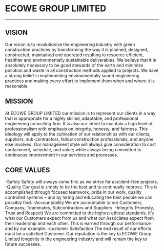 # ECOWE GROUP LIMITED

---

## VISION
Our vision is to revolutionize the engineering industry with green construction practices by transforming the way it is planned, designed, constructed, maintained and operated resulting to resource efficient, healthier and environmentally sustainable deliverables. We believe that it is absolutely necessary to be good stewards of the earth and minimize pollution and waste in all construction methods applied to projects. We have a strong belief in implementing environmentally sound engineering practices and making every effort to implement them when and where it is reasonable.
## MISSION
At ECOWE GROUP LIMITED our mission is to represent our clients in a way that is appropriate for a highly skilled, adaptable, and professional engineering consulting firm. It is also our intent to maintain a high level of professionalism with emphasis on integrity, honesty, and fairness. This ideology will apply to the cultivation of our relationships with our clients, suppliers, sub-contractors, fellow construction professionals, and anyone else involved. Our management style will always give consideration to cost containment, schedule, and value; while always being committed to continuous improvement in our services and processes.
## CORE VALUES
-Safety
Safety will always come first as we strive for accident-free projects.
-Quality
Our goal is simply to be the best and to continually improve. This is accomplished through focused teamwork, pride in our work, quality controlled systems – and by hiring and educating the best people we can possibly find.
-Accountability
We are accountable to our Customers, Company, Teammates, Subcontractors and Suppliers.
-Integrity
 (Honesty, Trust and Respect)
We are committed to the highest ethical standards. It’s what our Customers expect from us and what our Associates expect from their leadership and each other. This is earned through our performance and by our example.
-customer Satisfaction
The end result of our efforts must be a satisfied Customer. Our reputation is the key to ECOWE Group Limited longevity in the engineering industry and will remain the key to future successes.
